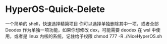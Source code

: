 # HyperOS-Quick-Delete
一个简单的 shell，快速选择精简项目
你可以选择单独删除其中一项，或者全部
Deodex 作为单独一项功能，如果你想修改 dex，可能需要 deodex
在 wsl 中使用，或者是 linux 内核的系统，记住给予权限 chmod 777 -R ./NiceHyperOS.sh
